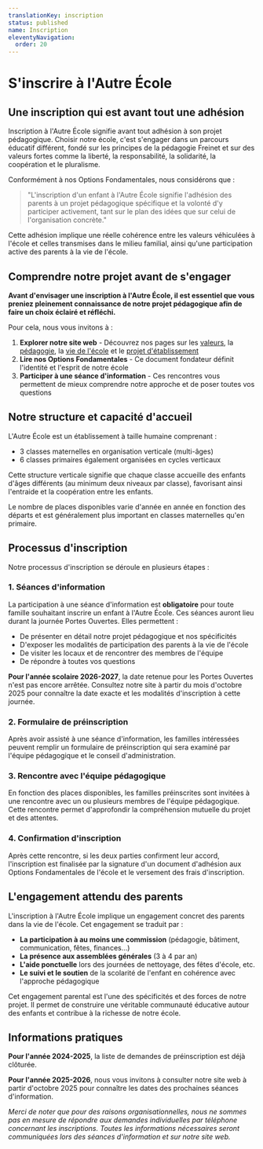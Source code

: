 ```yaml
---
translationKey: inscription
status: published
name: Inscription
eleventyNavigation:
  order: 20
---
```

# S'inscrire à l'Autre École

## Une inscription qui est avant tout une adhésion

Inscription à l'Autre École signifie avant tout adhésion à son projet pédagogique. Choisir notre école, c'est s'engager dans un parcours éducatif différent, fondé sur les principes de la pédagogie Freinet et sur des valeurs fortes comme la liberté, la responsabilité, la solidarité, la coopération et le pluralisme.

Conformément à nos Options Fondamentales, nous considérons que :

> "L'inscription d'un enfant à l'Autre École signifie l'adhésion des parents à un projet pédagogique spécifique et la volonté d'y participer activement, tant sur le plan des idées que sur celui de l'organisation concrète."

Cette adhésion implique une réelle cohérence entre les valeurs véhiculées à l'école et celles transmises dans le milieu familial, ainsi qu'une participation active des parents à la vie de l'école.

## Comprendre notre projet avant de s'engager

**Avant d'envisager une inscription à l'Autre École, il est essentiel que vous preniez pleinement connaissance de notre projet pédagogique afin de faire un choix éclairé et réfléchi.**

Pour cela, nous vous invitons à :

1. **Explorer notre site web** - Découvrez nos pages sur les [valeurs](/valeurs/), la [pédagogie](/pedagogie/), la [vie de l'école](/la-vie-de-l-ecole/) et le [projet d'établissement](/projet-d-etablissement/)
2. **Lire nos Options Fondamentales** - Ce document fondateur définit l'identité et l'esprit de notre école
3. **Participer à une séance d'information** - Ces rencontres vous permettent de mieux comprendre notre approche et de poser toutes vos questions

## Notre structure et capacité d'accueil

L'Autre École est un établissement à taille humaine comprenant :

- 3 classes maternelles en organisation verticale (multi-âges)
- 6 classes primaires également organisées en cycles verticaux

Cette structure verticale signifie que chaque classe accueille des enfants d'âges différents (au minimum deux niveaux par classe), favorisant ainsi l'entraide et la coopération entre les enfants.

Le nombre de places disponibles varie d'année en année en fonction des départs et est généralement plus important en classes maternelles qu'en primaire.

## Processus d'inscription

Notre processus d'inscription se déroule en plusieurs étapes :

### 1. Séances d'information

La participation à une séance d'information est **obligatoire** pour toute famille souhaitant inscrire un enfant à l'Autre École. Ces séances auront lieu durant la journée Portes Ouvertes. Elles permettent :

- De présenter en détail notre projet pédagogique et nos spécificités
- D'exposer les modalités de participation des parents à la vie de l'école
- De visiter les locaux et de rencontrer des membres de l'équipe
- De répondre à toutes vos questions

**Pour l'année scolaire 2026-2027**, la date retenue pour les Portes Ouvertes n'est pas encore arrêtée. Consultez notre site à partir du mois d'octobre 2025 pour connaître la date exacte et les modalités d'inscription à cette journée.

### 2. Formulaire de préinscription

Après avoir assisté à une séance d'information, les familles intéressées peuvent remplir un formulaire de préinscription qui sera examiné par l'équipe pédagogique et le conseil d'administration.

### 3. Rencontre avec l'équipe pédagogique

En fonction des places disponibles, les familles préinscrites sont invitées à une rencontre avec un ou plusieurs membres de l'équipe pédagogique. Cette rencontre permet d'approfondir la compréhension mutuelle du projet et des attentes.

### 4. Confirmation d'inscription

Après cette rencontre, si les deux parties confirment leur accord, l'inscription est finalisée par la signature d'un document d'adhésion aux Options Fondamentales de l'école et le versement des frais d'inscription.

## L'engagement attendu des parents

L'inscription à l'Autre École implique un engagement concret des parents dans la vie de l'école. Cet engagement se traduit par :

- **La participation à au moins une commission** (pédagogie, bâtiment, communication, fêtes, finances...)
- **La présence aux assemblées générales** (3 à 4 par an)
- **L'aide ponctuelle** lors des journées de nettoyage, des fêtes d'école, etc.
- **Le suivi et le soutien** de la scolarité de l'enfant en cohérence avec l'approche pédagogique

Cet engagement parental est l'une des spécificités et des forces de notre projet. Il permet de construire une véritable communauté éducative autour des enfants et contribue à la richesse de notre école.

## Informations pratiques

**Pour l'année 2024-2025**, la liste de demandes de préinscription est déjà clôturée.

**Pour l'année 2025-2026**, nous vous invitons à consulter notre site web à partir d'octobre 2025 pour connaître les dates des prochaines séances d'information.

_Merci de noter que pour des raisons organisationnelles, nous ne sommes pas en mesure de répondre aux demandes individuelles par téléphone concernant les inscriptions. Toutes les informations nécessaires seront communiquées lors des séances d'information et sur notre site web._
